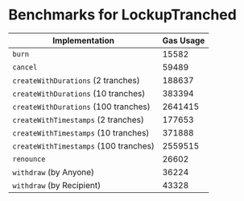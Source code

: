 # Benchmarks for LockupTranched

| Implementation                        | Gas Usage |
| ------------------------------------- | --------- |
| `burn`                                | 15582     |
| `cancel`                              | 59489     |
| `createWithDurations` (2 tranches)    | 188637    |
| `createWithDurations` (10 tranches)   | 383394    |
| `createWithDurations` (100 tranches)  | 2641415   |
| `createWithTimestamps` (2 tranches)   | 177653    |
| `createWithTimestamps` (10 tranches)  | 371888    |
| `createWithTimestamps` (100 tranches) | 2559515   |
| `renounce`                            | 26602     |
| `withdraw` (by Anyone)                | 36224     |
| `withdraw` (by Recipient)             | 43328     |
